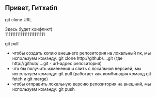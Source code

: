 ## Привет, Гитхабп

git clone URL

Здесь будет конфликт)  
11111111111111111111111

git pull

* чтобы создать копию внешнего репозитория на локальный пк, 
мы используем команду: git clone http://github/....git
(где http://github/....git - url-адрес репозитория)
* что бы получить изменения и слить с локальной версией, 
мы используем команду: git pull (работает как комбинация команд git fetch и git merge)
* чтобы отправить локальную версию репозитория на внешний,
мы используем команду: git push

